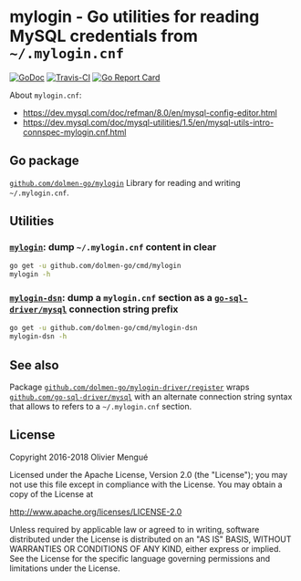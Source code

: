 # mylogin - Go utilities for reading MySQL credentials from `~/.mylogin.cnf`

[![GoDoc](https://img.shields.io/badge/godoc-reference-blue.svg)](https://godoc.org/github.com/dolmen-go/mylogin)
[![Travis-CI](https://img.shields.io/travis/dolmen-go/mylogin.svg)](https://travis-ci.org/dolmen-go/mylogin)
[![Go Report Card](https://goreportcard.com/badge/github.com/dolmen-go/mylogin)](https://goreportcard.com/report/github.com/dolmen-go/mylogin)

About `mylogin.cnf`:

- <https://dev.mysql.com/doc/refman/8.0/en/mysql-config-editor.html>
- <https://dev.mysql.com/doc/mysql-utilities/1.5/en/mysql-utils-intro-connspec-mylogin.cnf.html>

## Go package

[`github.com/dolmen-go/mylogin`](https://godoc.org/github.com/dolmen-go/mylogin) Library for reading and writing `~/.mylogin.cnf`.


## Utilities

### [`mylogin`](https://godoc.org/github.com/dolmen-go/mylogin/cmd/mylogin): dump `~/.mylogin.cnf` content in clear

```sh
go get -u github.com/dolmen-go/cmd/mylogin
mylogin -h
```

### [`mylogin-dsn`](https://godoc.org/github.com/dolmen-go/mylogin/cmd/mylogin-dsn): dump a `mylogin.cnf` section as a [`go-sql-driver/mysql`](https://github.com/go-sql-driver/mysql) connection string prefix

```sh
go get -u github.com/dolmen-go/cmd/mylogin-dsn
mylogin-dsn -h
```

## See also

Package [`github.com/dolmen-go/mylogin-driver/register`](https://godoc.org/github.com/dolmen-go/mylogin-driver/register)
wraps [`github.com/go-sql-driver/mysql`](https://godoc.org/github.com/go-sql-driver/mysql)
with an alternate connection string syntax that allows to refers to a `~/.mylogin.cnf` section.

## License

Copyright 2016-2018 Olivier Mengué

Licensed under the Apache License, Version 2.0 (the "License");
you may not use this file except in compliance with the License.
You may obtain a copy of the License at

   http://www.apache.org/licenses/LICENSE-2.0

Unless required by applicable law or agreed to in writing, software
distributed under the License is distributed on an "AS IS" BASIS,
WITHOUT WARRANTIES OR CONDITIONS OF ANY KIND, either express or implied.
See the License for the specific language governing permissions and
limitations under the License.
